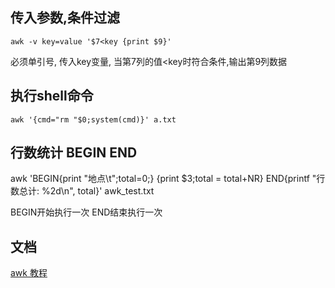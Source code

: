 ## 传入参数,条件过滤
    awk -v key=value '$7<key {print $9}'
 
必须单引号, 传入key变量, 当第7列的值<key时符合条件,输出第9列数据

## 执行shell命令
    awk '{cmd="rm "$0;system(cmd)}' a.txt   

## 行数统计 BEGIN END
awk 'BEGIN{print "地点\t";total=0;} {print $3;total = total+NR} END{printf "行数总计: %2d\n", total}' awk_test.txt

BEGIN开始执行一次 END结束执行一次

## 文档
[awk 教程](http://www.runoob.com/linux/linux-comm-awk.html)